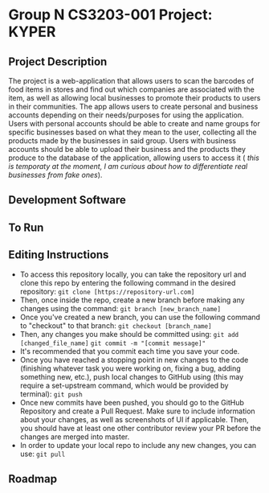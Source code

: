 # Group N CS3203-001 Project: KYPER

## Project Description
The project is a web-application that allows users to scan the barcodes of food items in stores and find out which companies are associated with the item, as well as allowing local businesses to
promote their products to users in their communities. The app allows users to create personal and business accounts depending on their needs/purposes for using the application. Users with personal
accounts should be able to create and name groups for specific businesses based on what they mean to the user, collecting all the products made by the businesses in said group. Users with business
accounts should be able to upload their business and the products they produce to the database of the application, allowing users to access it ( _this is temporaty at the moment, I am curious about
how to differentiate real businesses from fake ones_).
## Development Software

## To Run

## Editing Instructions
* To access this repository locally, you can take the repository url and clone this repo by entering the following command in the desired repository:
```git clone [https://repository-url.com]```
* Then, once inside the repo, create a new branch before making any changes using the command:
```git branch [new_branch_name]```
* Once you've created a new branch, you can use the following command to "checkout" to that branch:
```git checkout [branch_name]```
* Then, any changes you make should be committed using:
```git add [changed_file_name]```
```git commit -m "[commit message]"```
* It's recommended that you commit each time you save your code.
* Once you have reached a stopping point in new changes to the code (finishing whatever task you were working on, fixing a bug, adding something new, etc.), push local changes to GitHub using (this may require a set-upstream command, which would be provided by terminal):
```git push```
* Once new commits have been pushed, you should go to the GitHub Repository and create a Pull Request. Make sure to include information about your changes, as well as screenshots of UI if applicable. Then, you should have at least one other contributor review your PR before the changes are merged into master.
* In order to update your local repo to include any new changes, you can use:
```git pull```
## Roadmap

